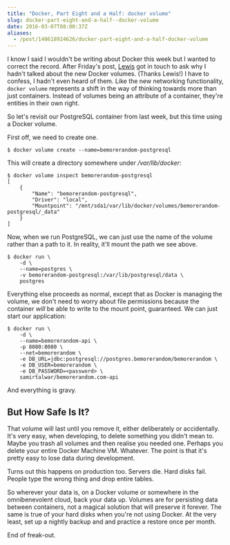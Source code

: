 ```yaml
---
title: "Docker, Part Eight and a Half: docker volume"
slug: docker-part-eight-and-a-half--docker-volume
date: 2016-03-07T08:00:37Z
aliases:
  - /post/140618924626/docker-part-eight-and-a-half-docker-volume
---
```


I know I said I wouldn't be writing about Docker this week but I wanted to correct the record. After Friday's post, [Lewis][@_lwis] got in touch to ask why I hadn't talked about the new Docker volumes. (Thanks Lewis!) I have to confess, I hadn't even heard of them. Like the new networking functionality, `docker volume` represents a shift in the way of thinking towards more than just containers. Instead of volumes being an attribute of a container, they're entities in their own right.

[@_lwis]: https://twitter.com/_lwis

<!--more-->

So let's revisit our PostgreSQL container from last week, but this time using a Docker volume.

First off, we need to create one.

    $ docker volume create --name=bemorerandom-postgresql

This will create a directory somewhere under */var/lib/docker*:

    $ docker volume inspect bemorerandom-postgresql
    [
        {
            "Name": "bemorerandom-postgresql",
            "Driver": "local",
            "Mountpoint": "/mnt/sda1/var/lib/docker/volumes/bemorerandom-postgresql/_data"
        }
    ]

Now, when we run PostgreSQL, we can just use the name of the volume rather than a path to it. In reality, it'll mount the path we see above.

    $ docker run \
        -d \
        --name=postgres \
        -v bemorerandom-postgresql:/var/lib/postgresql/data \
        postgres

Everything else proceeds as normal, except that as Docker is managing the volume, we don't need to worry about file permissions because the container *will* be able to write to the mount point, guaranteed. We can just start our application:

    $ docker run \
        -d \
        --name=bemorerandom-api \
        -p 8080:8080 \
        --net=bemorerandom \
        -e DB_URL=jdbc:postgresql://postgres.bemorerandom/bemorerandom \
        -e DB_USER=bemorerandom \
        -e DB_PASSWORD=<password> \
        samirtalwar/bemorerandom.com-api

And everything is gravy.

## But How Safe Is It?

That volume will last until you remove it, either deliberately or accidentally. It's very easy, when developing, to delete something you didn't mean to. Maybe you trash all volumes and then realise you needed one. Perhaps you delete your entire Docker Machine VM. Whatever. The point is that it's pretty easy to lose data during development.

Turns out this happens on production too. Servers die. Hard disks fail. People type the wrong thing and drop entire tables.

So wherever your data is, on a Docker volume or somewhere in the omnibenevolent cloud, back your data up. Volumes are for persisting data between containers, not a magical solution that will preserve it forever. The same is true of your hard disks when you're not using Docker. At the very least, set up a nightly backup and and practice a restore once per month.

End of freak-out.
